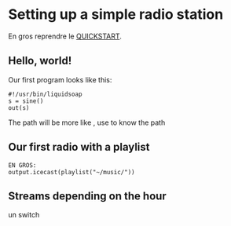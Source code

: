 Setting up a simple radio station
=================================

En gros reprendre le
[QUICKSTART](https://www.liquidsoap.info/doc-dev/quick_start.html).

Hello, world!
-------------

Our first program looks like this:

    #!/usr/bin/liquidsoap
    s = sine()
    out(s)

The path will be more like , use to know the path

Our first radio with a playlist
-------------------------------

    EN GROS:
    output.icecast(playlist("~/music/"))

Streams depending on the hour
-----------------------------

un switch
